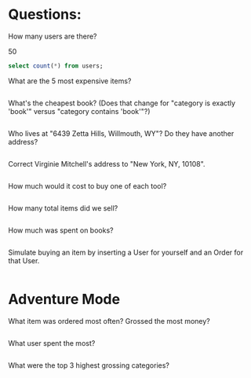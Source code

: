 # Questions:

How many users are there?

50
 ```sql
 select count(*) from users;
 ```

What are the 5 most expensive items?


```sql

```

What's the cheapest book? (Does that change for "category is exactly 'book'" versus "category contains 'book'"?)


```sql

```

Who lives at "6439 Zetta Hills, Willmouth, WY"? Do they have another address?


```sql

```

Correct Virginie Mitchell's address to "New York, NY, 10108".


```sql

```

How much would it cost to buy one of each tool?


```sql

```

How many total items did we sell?


```sql

```

How much was spent on books?


```sql

```


Simulate buying an item by inserting a User for yourself and an Order for that User.


```sql

```


# Adventure Mode

What item was ordered most often? Grossed the most money?


```sql

```

What user spent the most?


```sql

```

What were the top 3 highest grossing categories?


```sql

```
